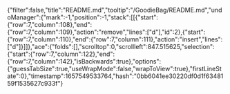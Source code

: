 {"filter":false,"title":"README.md","tooltip":"/GoodieBag/README.md","undoManager":{"mark":-1,"position":-1,"stack":[[{"start":{"row":7,"column":108},"end":{"row":7,"column":109},"action":"remove","lines":["d"],"id":2},{"start":{"row":7,"column":110},"end":{"row":7,"column":111},"action":"insert","lines":["d"]}]]},"ace":{"folds":[],"scrolltop":0,"scrollleft":847.515625,"selection":{"start":{"row":7,"column":122},"end":{"row":7,"column":142},"isBackwards":true},"options":{"guessTabSize":true,"useWrapMode":false,"wrapToView":true},"firstLineState":0},"timestamp":1657549533764,"hash":"0bb6041ee30220df0d1f6348159f1535627c933f"}